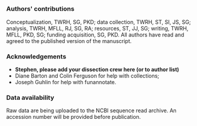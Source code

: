 ##

### Authors' contributions

Conceptualization, TWRH, SG, PKD;
data collection, TWRH, ST, SI, JS, SG;
analysis, TWRH, MFLL, RJ, SG, RA;
resources, ST, JJ, SG;
writing, TWRH, MFLL, PKD, SG;
funding acquisition, SG, PKD.
All authors have read and agreed to the published version of the manuscript.

### Acknowledgements

- **Stephen, please add your dissection crew here (or to author list)**
- Diane Barton and Colin Ferguson for help with collections;
- Joseph Guhlin for help with funannotate.

### Data availability

Raw data are being uploaded to the NCBI sequence read archive.
An accession number will be provided before publication.
